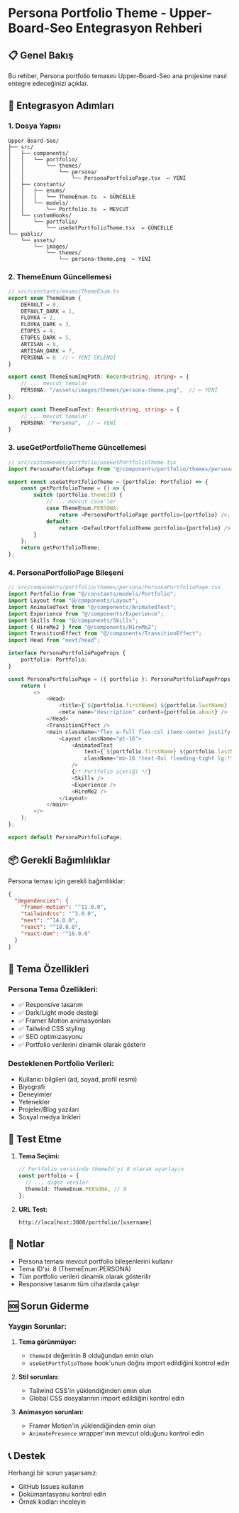 # Persona Portfolio Theme - Upper-Board-Seo Entegrasyon Rehberi

## 📋 Genel Bakış

Bu rehber, Persona portfolio temasını Upper-Board-Seo ana projesine nasıl entegre edeceğinizi açıklar.

## 🚀 Entegrasyon Adımları

### 1. Dosya Yapısı

```
Upper-Board-Seo/
├── src/
│   ├── components/
│   │   └── portfolio/
│   │       └── themes/
│   │           └── persona/
│   │               └── PersonaPortfolioPage.tsx  ← YENİ
│   ├── constants/
│   │   ├── enums/
│   │   │   └── ThemeEnum.ts  ← GÜNCELLE
│   │   └── models/
│   │       └── Portfolio.ts  ← MEVCUT
│   └── customHooks/
│       └── portfolio/
│           └── useGetPortfolioTheme.tsx  ← GÜNCELLE
└── public/
    └── assets/
        └── images/
            └── themes/
                └── persona-theme.png  ← YENİ
```

### 2. ThemeEnum Güncellemesi

```typescript
// src/constants/enums/ThemeEnum.ts
export enum ThemeEnum {
    DEFAULT = 0,
    DEFAULT_DARK = 1,
    FLOYKA = 2,
    FLOYKA_DARK = 3,
    ETOPES = 4,
    ETOPES_DARK = 5,
    ARTISAN = 6,
    ARTISAN_DARK = 7,
    PERSONA = 8  // ← YENİ EKLENDİ
}

export const ThemeEnumImgPath: Record<string, string> = {
    // ... mevcut temalar
    PERSONA: "/assets/images/themes/persona-theme.png",  // ← YENİ
};

export const ThemeEnumText: Record<string, string> = {
    // ... mevcut temalar
    PERSONA: "Persona",  // ← YENİ
}
```

### 3. useGetPortfolioTheme Güncellemesi

```typescript
// src/customHooks/portfolio/useGetPortfolioTheme.tsx
import PersonaPortfolioPage from "@/components/portfolio/themes/persona/PersonaPortfolioPage";

export const useGetPortfolioTheme = (portfolio: Portfolio) => {
    const getPortfolioTheme = () => {
        switch (portfolio.themeId) {
            // ... mevcut case'ler
            case ThemeEnum.PERSONA:
                return <PersonaPortfolioPage portfolio={portfolio} />;  // ← YENİ
            default:
                return <DefaultPortfolioTheme portfolio={portfolio} />;
        }
    };
    return getPortfolioTheme;
};
```

### 4. PersonaPortfolioPage Bileşeni

```typescript
// src/components/portfolio/themes/persona/PersonaPortfolioPage.tsx
import Portfolio from "@/constants/models/Portfolio";
import Layout from "@/components/Layout";
import AnimatedText from "@/components/AnimatedText";
import Experience from "@/components/Experience";
import Skills from "@/components/Skills";
import { HireMe2 } from "@/components/HireMe2";
import TransitionEffect from "@/components/TransitionEffect";
import Head from "next/head";

interface PersonaPortfolioPageProps {
    portfolio: Portfolio;
}

const PersonaPortfolioPage = ({ portfolio }: PersonaPortfolioPageProps) => {
    return (
        <>
            <Head>
                <title>{`${portfolio.firstName} ${portfolio.lastName} | Portfolio`}</title>
                <meta name="description" content={portfolio.about} />
            </Head>
            <TransitionEffect />
            <main className="flex w-full flex-col items-center justify-center dark:text-light">
                <Layout className="pt-16">
                    <AnimatedText
                        text={`${portfolio.firstName} ${portfolio.lastName}`}
                        className="mb-16 !text-8xl !leading-tight lg:!text-7xl sm:!text-6xl xs:!text-4xl sm:mb-8"
                    />
                    {/* Portfolio içeriği */}
                    <Skills />
                    <Experience />
                    <HireMe2 />
                </Layout>
            </main>
        </>
    );
};

export default PersonaPortfolioPage;
```

## 📦 Gerekli Bağımlılıklar

Persona teması için gerekli bağımlılıklar:

```json
{
  "dependencies": {
    "framer-motion": "^11.0.0",
    "tailwindcss": "^3.0.0",
    "next": "^14.0.0",
    "react": "^18.0.0",
    "react-dom": "^18.0.0"
  }
}
```

## 🎨 Tema Özellikleri

### Persona Tema Özellikleri:
- ✅ Responsive tasarım
- ✅ Dark/Light mode desteği
- ✅ Framer Motion animasyonları
- ✅ Tailwind CSS styling
- ✅ SEO optimizasyonu
- ✅ Portfolio verilerini dinamik olarak gösterir

### Desteklenen Portfolio Verileri:
- Kullanıcı bilgileri (ad, soyad, profil resmi)
- Biyografi
- Deneyimler
- Yetenekler
- Projeler/Blog yazıları
- Sosyal medya linkleri

## 🔧 Test Etme

1. **Tema Seçimi:**
   ```typescript
   // Portfolio verisinde themeId'yi 8 olarak ayarlayın
   const portfolio = {
     // ... diğer veriler
     themeId: ThemeEnum.PERSONA, // 8
   };
   ```

2. **URL Test:**
   ```
   http://localhost:3000/portfolio/[username]
   ```

## 📝 Notlar

- Persona teması mevcut portfolio bileşenlerini kullanır
- Tema ID'si: 8 (ThemeEnum.PERSONA)
- Tüm portfolio verileri dinamik olarak gösterilir
- Responsive tasarım tüm cihazlarda çalışır

## 🆘 Sorun Giderme

### Yaygın Sorunlar:

1. **Tema görünmüyor:**
   - `themeId` değerinin 8 olduğundan emin olun
   - `useGetPortfolioTheme` hook'unun doğru import edildiğini kontrol edin

2. **Stil sorunları:**
   - Tailwind CSS'in yüklendiğinden emin olun
   - Global CSS dosyalarının import edildiğini kontrol edin

3. **Animasyon sorunları:**
   - Framer Motion'ın yüklendiğinden emin olun
   - `AnimatePresence` wrapper'ının mevcut olduğunu kontrol edin

## 📞 Destek

Herhangi bir sorun yaşarsanız:
- GitHub Issues kullanın
- Dokümantasyonu kontrol edin
- Örnek kodları inceleyin 